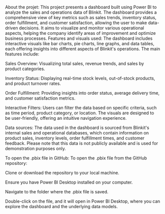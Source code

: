 About the projet: This project presents a dashboard built using Power BI to analyze the sales and operations data of Blinkit. The dashboard provides a comprehensive view of key metrics such as sales trends, inventory status, order fulfillment, and customer satisfaction, allowing the user to make data-driven decisions. It aims to visualize and monitor various operational aspects, helping the company identify areas of improvement and optimize business processes.
Features and visuals used: The dashboard includes interactive visuals like bar charts, pie charts, line graphs, and data tables, each offering insights into different aspects of Blinkit's operations. The main features include: 

Sales Overview: Visualizing total sales, revenue trends, and sales by product categories.

Inventory Status: Displaying real-time stock levels, out-of-stock products, and product turnover rates.

Order Fulfillment: Providing insights into order status, average delivery time, and customer satisfaction metrics.

Interactive Filters: Users can filter the data based on specific criteria, such as time period, product category, or location. The visuals are designed to be user-friendly, offering an intuitive navigation experience.

Data sources: The data used in the dashboard is sourced from Blinkit's internal sales and operational databases, which contain information on product sales, inventory levels, order fulfillment times, and customer feedback. Please note that this data is not publicly available and is used for demonstration purposes only.

To open the .pbix file in GitHub: To open the .pbix file from the GitHub repository:

Clone or download the repository to your local machine.

Ensure you have Power BI Desktop installed on your computer.

Navigate to the folder where the .pbix file is saved.

Double-click on the file, and it will open in Power BI Desktop, where you can explore the dashboard and the underlying data models.
